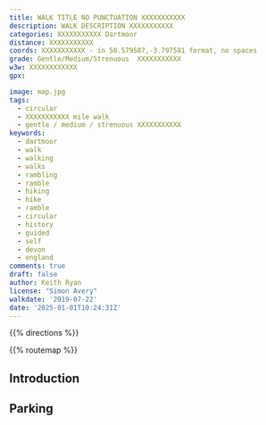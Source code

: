 ```yaml
---
title: WALK TITLE NO PUNCTUATION XXXXXXXXXXX
description: WALK DESCRIPTION XXXXXXXXXXX
categories: XXXXXXXXXXX Dartmoor
distance: XXXXXXXXXXX
coords: XXXXXXXXXXX - in 50.579587,-3.797581 format, no spaces
grade: Gentle/Medium/Strenuous  XXXXXXXXXXX
w3w: XXXXXXXXXXXX
gpx: 

image: map.jpg
tags: 
  - circular 
  - XXXXXXXXXXX mile walk  
  - gentle / medium / strenuous XXXXXXXXXXX
keywords: 
  - dartmoor
  - walk
  - walking
  - walks
  - rambling
  - ramble
  - hiking
  - hike
  - ramble
  - circular
  - history
  - guided
  - self
  - devon
  - england
comments: true
draft: false
author: Keith Ryan
license: "Simon Avery"
walkdate: '2019-07-22'
date: '2025-01-01T10:24:31Z'
---
```


{{% directions %}}

{{% routemap %}}

## Introduction






## Parking 

